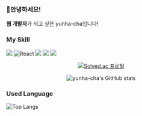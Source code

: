 ### 🌸안녕하세요!
<b>웹 개발자</b>가 되고 싶은 yunha-cha입니다!

### My Skill
<img src="https://img.shields.io/badge/JavaScript-F7DF1E?style=flat-square&logo=JavaScript&logoColor=white"/> <img alt="React" src="https://img.shields.io/badge/-React-45b8d8?style=flat-square&logo=react&logoColor=white" /> <img src="https://img.shields.io/badge/Flask-000000?style=flat-square&logo=Flask&logoColor=white"/> <img src="https://img.shields.io/badge/Firebase-FFCA28?style=flat-square&logo=Firebase&logoColor=white"/> <img src="https://img.shields.io/badge/MySQL-4479A1?style=flat-square&logo=MySQL&logoColor=white"/>

<div align=center>
  
<a> [![Solved.ac
프로필](http://mazassumnida.wtf/api/v2/generate_badge?boj=helena0228)](https://solved.ac/helena0228) </a>

<a> ![yunha-cha's GitHub stats](https://github-readme-stats.vercel.app/api?username=yunha-cha&show_icons=true&theme=cobalt) </a>

</div>


### Used Language
![Top Langs](https://github-readme-stats.vercel.app/api/top-langs/?username=yunha-cha&hide=TeX&layout=compact)



### 
